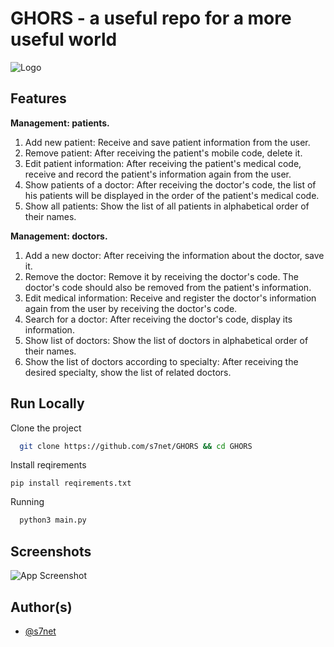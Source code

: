 # GHORS - a useful repo for a more useful world

![Logo](https://drive.s7net.ir/ghors-pic.png)

## Features

**Management: patients.**

1. Add new patient:
   Receive and save patient information from the user.
2. Remove patient:
   After receiving the patient's mobile code, delete it.
3. Edit patient information:
   After receiving the patient's medical code, receive and record the patient's information again from the user.
4. Show patients of a doctor:
   After receiving the doctor's code, the list of his patients will be displayed in the order of the patient's medical code.
5. Show all patients:
   Show the list of all patients in alphabetical order of their names.

**Management: doctors.**

1. Add a new doctor:
   After receiving the information about the doctor, save it.
2. Remove the doctor:
   Remove it by receiving the doctor's code. The doctor's code should also be removed from the patient's information.
3. Edit medical information:
   Receive and register the doctor's information again from the user by receiving the doctor's code.
4. Search for a doctor:
   After receiving the doctor's code, display its information.
5. Show list of doctors:
   Show the list of doctors in alphabetical order of their names.
6. Show the list of doctors according to specialty:
   After receiving the desired specialty, show the list of related doctors.

## Run Locally

Clone the project

```bash
  git clone https://github.com/s7net/GHORS && cd GHORS
```

Install reqirements

```
pip install reqirements.txt
```



Running

```bash
  python3 main.py
```

## Screenshots

![App Screenshot](https://drive.s7net.ir/ghors-pic.png)

## Author(s)

- [@s7net](https://t.me/s7net)
